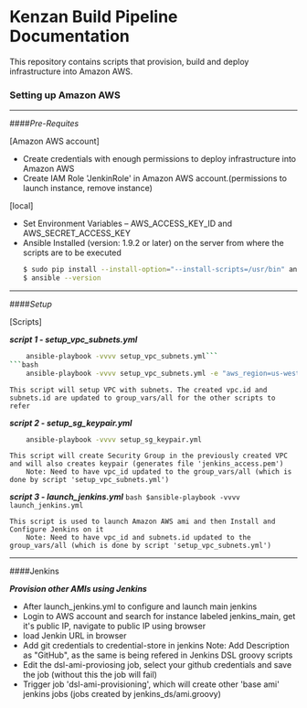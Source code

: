 # Kenzan Build Pipeline Documentation

This repository contains scripts that provision, build and deploy infrastructure into Amazon AWS.

### Setting up Amazon AWS

---

####*Pre-Requites*

[Amazon AWS account]
- Create credentials with enough permissions to deploy infrastructure into Amazon AWS
- Create IAM Role 'JenkinRole' in Amazon AWS account.(permissions to launch instance, remove instance)

[local]
- Set Environment Variables – AWS_ACCESS_KEY_ID and AWS_SECRET_ACCESS_KEY
- Ansible Installed (version: 1.9.2 or later) on the server from where the scripts are to be executed
    ```bash
    $ sudo pip install --install-option="--install-scripts=/usr/bin" ansible
    $ ansible --version
    ```
---

####*Setup*

[Scripts]

***script 1 - setup_vpc_subnets.yml***
```bash
    ansible-playbook -vvvv setup_vpc_subnets.yml```
```bash
    ansible-playbook -vvvv setup_vpc_subnets.yml -e "aws_region=us-west-2" -e "az0=a" -e "az1=b"
```

	This script will setup VPC with subnets. The created vpc.id and subnets.id are updated to group_vars/all for the other scripts to refer


***script 2 - setup_sg_keypair.yml***
```bash
	ansible-playbook -vvvv setup_sg_keypair.yml
```

	This script will create Security Group in the previously created VPC and will also creates keypair (generates file 'jenkins_access.pem')
		Note: Need to have vpc_id updated to the group_vars/all (which is done by script 'setup_vpc_subnets.yml')


***script 3 - launch_jenkins.yml***
	```bash
	$ansible-playbook -vvvv launch_jenkins.yml
	```
	
	This script is used to launch Amazon AWS ami and then Install and Configure Jenkins on it
		Note: Need to have vpc_id and subnets.id updated to the group_vars/all (which is done by script 'setup_vpc_subnets.yml')

---

####Jenkins

***Provision other AMIs using Jenkins***

- After launch_jenkins.yml to configure and launch main jenkins
- Login to AWS account and search for instance labeled jenkins_main, get it's public IP, navigate to public IP using browser
- load Jenkin URL in browser
- Add git credentials to credential-store in jenkins
	Note:  Add Description as "GitHub", as the same is being refered in Jenkins DSL groovy scripts
- Edit the dsl-ami-proviosing job, select your github credentials and save the job (without this the job will fail)
- Trigger job 'dsl-ami-provisioning', which will create other 'base ami' jenkins jobs (jobs created by jenkins_ds/ami.groovy)
